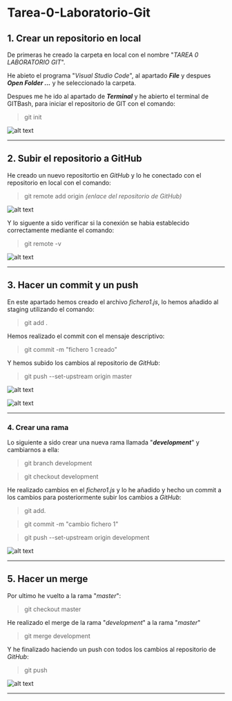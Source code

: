 # Tarea-0-Laboratorio-Git
## 1. **Crear un repositorio en local**

De primeras he creado la carpeta en local con el nombre "*TAREA 0 LABORATORIO GIT*".

He abieto el programa "*Visual Studio Code*", al apartado ***File*** y despues ***Open Folder ...*** y he seleccionado la carpeta.

Despues me he ido al apartado de ***Terminal*** y he abierto el terminal de GITBash, para iniciar el repositorio de GIT con el comando:

> git init

![alt text](<Captura 1.jpg>)

---

## 2. **Subir el repositorio a GitHub**

He creado un nuevo repositortio en *GitHub* y lo he conectado con el repositorio en local con el comando:

> git remote add origin *(enlace del repositorio de GitHub)*

![alt text](<captura 2a.jpg>)

Y lo siguente a sido verificar si la conexión se habia establecido correctamente mediante el comando:

>git remote -v

![alt text](<captura 2b.jpg>)

---

## 3. **Hacer un commit y un push**

En este apartado hemos creado el archivo *fichero1.js*, lo hemos añadido al staging utilizando el comando:

> git add .

Hemos realizado el commit con el mensaje descriptivo:

>git commit -m "fichero 1 creado"

Y hemos subido los cambios al repositorio de *GitHub*:

>git push --set-upstream origin master

![alt text](<captura 3.jpg>)

![alt text](<captura 3b.jpg>)

---

### 4. **Crear una rama**

Lo siguiente a sido crear una nueva rama llamada "***development***" y cambiarnos a ella:

> git branch development

> git checkout development

He realizado cambios en el *fichero1.js* y lo he añadido y hecho un commit a los cambios para posteriormente subir los cambios a *GitHub*:

> git add.

> git commit -m "cambio fichero 1"

> git push --set-upstream origin development

![alt text](Captura4.jpg)

---

## 5. **Hacer un merge**

Por ultimo he vuelto a la rama "*master*":

> git checkout master

He realizado el merge de la rama "*development*" a la rama "*master*"

> git merge development

Y he finalizado haciendo un push con todos los cambios al repositorio de *GitHub*:

> git push

![alt text](Captura5.jpg)

---
